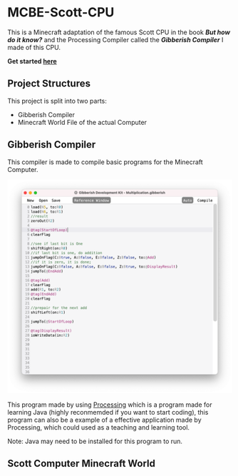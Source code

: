 # MCBE-Scott-CPU

This is a Minecraft adaptation of the famous Scott CPU in the book **_But how do it know?_** and the Processing Compiler called the **_Gibberish Compiler_** I made of this CPU. 

__Get started [here](/Documents/get_started.md)__

## Project Structures
This project is split into two parts: 
* Gibberish Compiler
* Minecraft World File of the actual Computer 
## Gibberish Compiler
This compiler is made to compile basic programs for the Minecraft Computer. 

![iiiii](/Documents/images/image_000.png)

This program made by using [Processing](https://processing.org) which is a program made for learning Java (highly reconmemded if you want to start coding), this program can also be a example of a effective application made by Processing, which could used as a teaching and learning tool. 

Note: Java may need to be installed for this program to run. 

## Scott Computer Minecraft World
